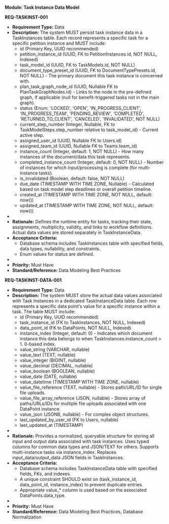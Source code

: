 **Module: Task Instance Data Model**

**REQ-TASKINST-001**

- **Requirement Type:** Data
- **Description:** The system MUST persist task instance data in a TaskInstances table. Each record represents a specific task for a specific petition instance and MUST include:
  - id (Primary Key, UUID recommended)
  - petition_instance_id (UUID, FK to PetitionInstances.id, NOT NULL, Indexed)
  - task_model_id (UUID, FK to TaskModels.id, NOT NULL)
  - document_type_preset_id (UUID, FK to DocumentTypePresets.id, NOT NULL) \- The primary document this task instance is concerned with.
  - plan_task_graph_node_id (UUID, Nullable FK to PlanTaskGraphNodes.id) \- Links to the node in the pre-defined graph, if applicable (null for benefit-triggered tasks not in the main graph).
  - status (Enum: 'LOCKED', 'OPEN', 'IN_PROGRESS_CLIENT', 'IN_PROGRESS_TEAM', 'PENDING_REVIEW', 'COMPLETED', 'RETURNED_TO_CLIENT', 'CANCELED', 'INVALIDATED', NOT NULL)
  - current_step_number (Integer, Nullable, FK to TaskModelSteps.step_number relative to task_model_id) \- Current active step.
  - assigned_user_id (UUID, Nullable FK to Users.id)
  - assigned_team_id (UUID, Nullable FK to Teams.team_id)
  - instance_count (Integer, default: 1, NOT NULL) \- How many instances of the document/data this task represents.
  - completed_instance_count (Integer, default: 0, NOT NULL) \- Number of instances for which input/processing is complete (for multi-instance tasks).
  - is_invalidated (Boolean, default: false, NOT NULL)
  - due_date (TIMESTAMP WITH TIME ZONE, Nullable) \- Calculated based on task model step deadlines or overall petition timeline.
  - created_at (TIMESTAMP WITH TIME ZONE, NOT NULL, default: now())
  - updated_at (TIMESTAMP WITH TIME ZONE, NOT NULL, default: now())
-
- **Rationale:** Defines the runtime entity for tasks, tracking their state, assignments, multiplicity, validity, and links to workflow definitions. Actual data values are stored separately in TaskInstanceData.
- **Acceptance Criteria:**
  - Database schema includes TaskInstances table with specified fields, data types, nullability, and constraints.
  - Enum values for status are defined.
-
- **Priority:** Must Have
- **Standard/Reference:** Data Modeling Best Practices

**REQ-TASKINST-DATA-001**

- **Requirement Type:** Data
- **Description:** The system MUST store the actual data values associated with Task Instances in a dedicated TaskInstanceData table. Each row represents a specific data point's value for a specific instance within a task. The table MUST include:
  - id (Primary Key, UUID recommended)
  - task_instance_id (FK to TaskInstances, NOT NULL, Indexed)
  - data_point_id (FK to DataPoints, NOT NULL, Indexed)
  - instance_index (Integer, default: 0\) \- Indicates which document instance this data belongs to when TaskInstances.instance_count \> 1\. 0-based index.
  - value_string (VARCHAR, nullable)
  - value_text (TEXT, nullable)
  - value_integer (BIGINT, nullable)
  - value_decimal (DECIMAL, nullable)
  - value_boolean (BOOLEAN, nullable)
  - value_date (DATE, nullable)
  - value_datetime (TIMESTAMP WITH TIME ZONE, nullable)
  - value_file_reference (TEXT, nullable) \- Stores path/URL/ID for single file uploads.
  - value_file_array_reference (JSON, nullable) \- Stores array of paths/URLs/IDs for multiple file uploads associated with one DataPoint instance.
  - value_json (JSONB, nullable) \- For complex object structures.
  - last_updated_by_user_id (FK to Users, nullable)
  - last_updated_at (TIMESTAMP)
-
- **Rationale:** Provides a normalized, queryable structure for storing all input and output data associated with task instances. Uses typed columns for common data types and JSON/TEXT for others. Supports multi-instance tasks via instance_index. Replaces input_data/output_data JSON fields in TaskInstances.
- **Acceptance Criteria:**
  - Database schema includes TaskInstanceData table with specified fields, FKs, and indexes.
  - A unique constraint SHOULD exist on (task_instance_id, data_point_id, instance_index) to prevent duplicate entries.
  - Appropriate value\_\* column is used based on the associated DataPoints.data_type.
-
- **Priority:** Must Have
- **Standard/Reference:** Data Modeling Best Practices, Database Normalization
